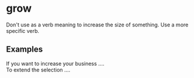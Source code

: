 # grow

Don't use as a verb meaning to increase the size of something. Use a more specific verb.

## Examples

If you want to increase your business ....  
To extend the selection ....  
